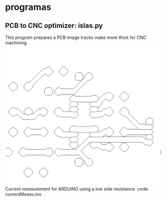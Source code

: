 # programas
## PCB to CNC optimizer:  islas.py
This program prepares a PCB image tracks make more thick for CNC machining.
    ![PCB Optimized](salidaorilla.png)


Current measurement for ARDUINO using a low side resistance.
code: currentMeasu.ino

